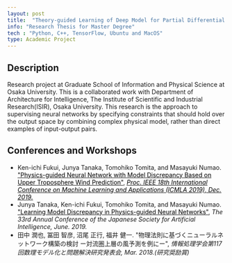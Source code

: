 ```yaml
---
layout: post
title:  "Theory-guided Learning of Deep Model for Partial Differential Equations"
info: "Research Thesis for Master Degree"
tech : "Python, C++, TensorFlow, Ubuntu and MacOS"
type: Academic Project
---
```


## Description
Research project at Graduate School of Information and Physical Science at Osaka University. This is a collaborated work with Department of Architecture for Intelligence, The Institute of Scientific and Industrial Research(ISIR), Osaka University. This research is the approach to supervising neural networks by specifying constraints that should hold over the output space by combining complex physical model, rather than direct examples of input-output pairs.

## Conferences and Workshops
* Ken-ichi Fukui, Junya Tanaka, Tomohiko Tomita, and Masayuki Numao. [<u><span style="color: black; ">"Physics-guided Neural Network with Model Discrepancy Based on Upper Troposphere Wind Prediction"</span></u>][link2], [<u><span style="color: black; ">*Proc. IEEE 18th International Conference on Machine Learning and Applications (ICMLA 2019), Dec. 2019.*</span></u>][link1]
* Junya Tanaka, Ken-ichi Fukui, Tomohiko Tomita, and Masayuki Numao. [<u><span style="color: black; ">"Learning Model Discrepancy in Physics-guided Neural Networks"</span></u>][link3], *The 33rd Annual Conference of the Japanese Society for Artificial Intelligence, June. 2019.*
* 田中 潤也, 冨田 智彦, 沼尾 正行, 福井 健一. "物理法則に基づくニューラルネットワーク構築の検討 ー対流圏上層の風予測を例にー", *情報処理学会第117回数理モデル化と問題解決研究発表会, Mar. 2018.(研究奨励賞)*

[link1]:https://ieeexplore.ieee.org/document/8999049

[link2]:https://www.researchgate.net/publication/338007550_Physics-Guided_Neural_Network_with_Model_Discrepancy_Based_on_Upper_Troposphere_Wind_Prediction

[link3]:https://www.jstage.jst.go.jp/article/pjsai/JSAI2019/0/JSAI2019_2P1J203/_pdf/-char/ja

